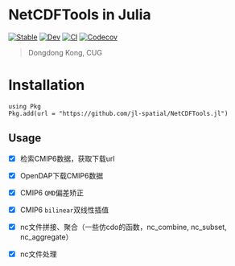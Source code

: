 # NetCDFTools in Julia

[![Stable](https://img.shields.io/badge/docs-stable-blue.svg)](https://jl-spatial.github.io/NetCDFTools.jl/stable)
[![Dev](https://img.shields.io/badge/docs-dev-blue.svg)](https://jl-spatial.github.io/NetCDFTools.jl/dev)
[![CI](https://github.com/jl-spatial/NetCDFTools.jl/actions/workflows/CI.yml/badge.svg)](https://github.com/jl-spatial/NetCDFTools.jl/actions/workflows/CI.yml)
[![Codecov](https://codecov.io/gh/jl-spatial/NetCDFTools.jl/branch/master/graph/badge.svg)](https://codecov.io/gh/jl-spatial/NetCDFTools.jl)

> Dongdong Kong, CUG

# Installation

```
using Pkg
Pkg.add(url = "https://github.com/jl-spatial/NetCDFTools.jl")
```

## Usage

- [x] 检索CMIP6数据，获取下载url

- [x] OpenDAP下载CMIP6数据

- [x] CMIP6 `QMD`偏差矫正

- [x] CMIP6 `bilinear`双线性插值

- [x] nc文件拼接、聚合（一些仿cdo的函数，nc_combine, nc_subset, nc_aggregate）

- [x] nc文件处理

